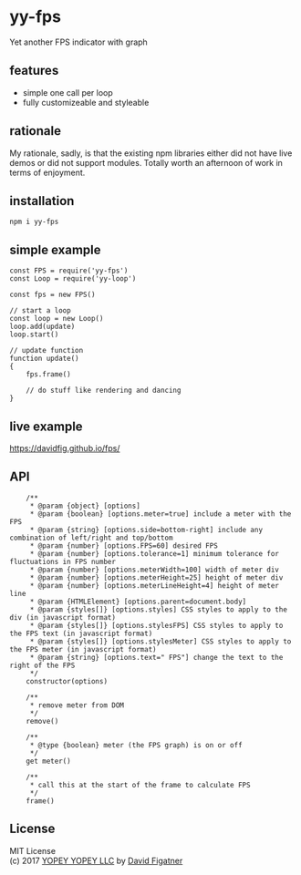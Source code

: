 # yy-fps
Yet another FPS indicator with graph

## features
* simple one call per loop
* fully customizeable and styleable

## rationale

My rationale, sadly, is that the existing npm libraries either did not have live demos or did not support modules. Totally worth an afternoon of work in terms of enjoyment.

## installation

    npm i yy-fps

## simple example

    const FPS = require('yy-fps')
    const Loop = require('yy-loop')

    const fps = new FPS()

    // start a loop
    const loop = new Loop()
    loop.add(update)
    loop.start()

    // update function
    function update()
    {
        fps.frame()

        // do stuff like rendering and dancing
    }

## live example
https://davidfig.github.io/fps/

## API
```
    /**
     * @param {object} [options]
     * @param {boolean} [options.meter=true] include a meter with the FPS
     * @param {string} [options.side=bottom-right] include any combination of left/right and top/bottom
     * @param {number} [options.FPS=60] desired FPS
     * @param {number} [options.tolerance=1] minimum tolerance for fluctuations in FPS number
     * @param {number} [options.meterWidth=100] width of meter div
     * @param {number} [options.meterHeight=25] height of meter div
     * @param {number} [options.meterLineHeight=4] height of meter line
     * @param {HTMLElement} [options.parent=document.body]
     * @param {styles[]} [options.styles] CSS styles to apply to the div (in javascript format)
     * @param {styles[]} [options.stylesFPS] CSS styles to apply to the FPS text (in javascript format)
     * @param {styles[]} [options.stylesMeter] CSS styles to apply to the FPS meter (in javascript format)
     * @param {string} [options.text=" FPS"] change the text to the right of the FPS
     */
    constructor(options)

    /**
     * remove meter from DOM
     */
    remove()

    /**
     * @type {boolean} meter (the FPS graph) is on or off
     */
    get meter()

    /**
     * call this at the start of the frame to calculate FPS
     */
    frame()
```
## License  
MIT License  
(c) 2017 [YOPEY YOPEY LLC](https://yopeyopey.com/) by [David Figatner](https://twitter.com/yopey_yopey/)
